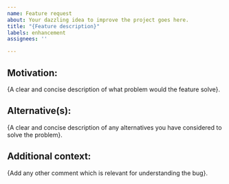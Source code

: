 ```yaml
---
name: Feature request
about: Your dazzling idea to improve the project goes here.
title: "{Feature description}"
labels: enhancement
assignees: ''

---
```


## Motivation:
{A clear and concise description of what problem would the feature solve}.

## Alternative(s):
{A clear and concise description of any alternatives you have considered to solve the problem}.

## Additional context:
{Add any other comment which is relevant for understanding the bug}.

